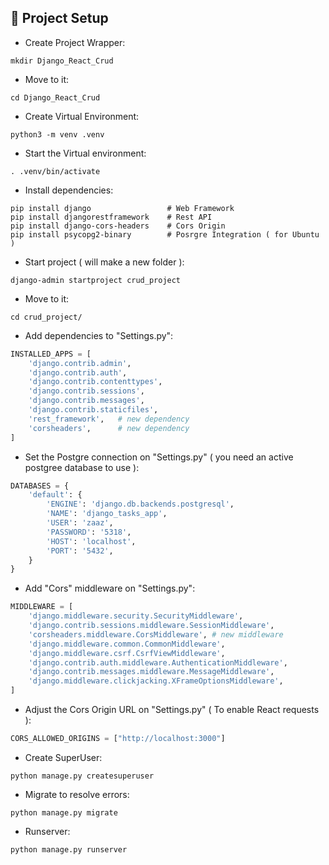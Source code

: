 ## 📌 Project Setup

-   Create Project Wrapper:

```Shell
mkdir Django_React_Crud
```

-   Move to it:

```Shell
cd Django_React_Crud
```

-   Create Virtual Environment:

```Shell
python3 -m venv .venv
```

-   Start the Virtual environment:

```Shell
. .venv/bin/activate
```

-   Install dependencies:

```Shell
pip install django                 # Web Framework
pip install djangorestframework    # Rest API
pip install django-cors-headers    # Cors Origin
pip install psycopg2-binary        # Posrgre Integration ( for Ubuntu )
```

-   Start project ( will make a new folder ):

```Shell
django-admin startproject crud_project
```

-   Move to it:

```Shell
cd crud_project/
```

-   Add dependencies to "Settings.py":

```python
INSTALLED_APPS = [
    'django.contrib.admin',
    'django.contrib.auth',
    'django.contrib.contenttypes',
    'django.contrib.sessions',
    'django.contrib.messages',
    'django.contrib.staticfiles',
    'rest_framework',   # new dependency
    'corsheaders',      # new dependency
]
```

-   Set the Postgre connection on "Settings.py" ( you need an active postgree database to use ):

```python
DATABASES = {
    'default': {
        'ENGINE': 'django.db.backends.postgresql',
        'NAME': 'django_tasks_app',
        'USER': 'zaaz',
        'PASSWORD': '5318',
        'HOST': 'localhost',
        'PORT': '5432',
    }
}
```

-   Add "Cors" middleware on "Settings.py":

```python
MIDDLEWARE = [
    'django.middleware.security.SecurityMiddleware',
    'django.contrib.sessions.middleware.SessionMiddleware',
    'corsheaders.middleware.CorsMiddleware', # new middleware
    'django.middleware.common.CommonMiddleware',
    'django.middleware.csrf.CsrfViewMiddleware',
    'django.contrib.auth.middleware.AuthenticationMiddleware',
    'django.contrib.messages.middleware.MessageMiddleware',
    'django.middleware.clickjacking.XFrameOptionsMiddleware',
]
```

-   Adjust the Cors Origin URL on "Settings.py" ( To enable React requests ):

```python
CORS_ALLOWED_ORIGINS = ["http://localhost:3000"]
```

-   Create SuperUser:

```Shell
python manage.py createsuperuser
```

-   Migrate to resolve errors:

```Shell
python manage.py migrate
```

-   Runserver:

```Shell
python manage.py runserver
```
